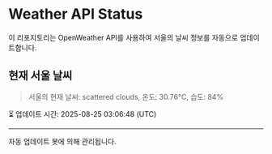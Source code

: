 
# Weather API Status

이 리포지토리는 OpenWeather API를 사용하여 서울의 날씨 정보를 자동으로 업데이트합니다.

## 현재 서울 날씨
> 서울의 현재 날씨: scattered clouds, 온도: 30.76°C, 습도: 84%

⏳ 업데이트 시간: 2025-08-25 03:06:48 (UTC)

---
자동 업데이트 봇에 의해 관리됩니다.
